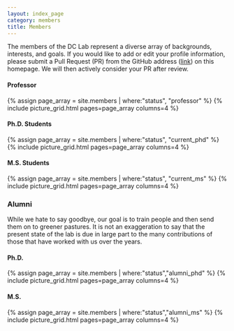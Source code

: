 ```yaml
---
layout: index_page
category: members
title: Members
---
```


The members of the DC Lab represent a diverse array of backgrounds, interests, and goals.
If you would like to add or edit your profile information, 
please submit a Pull Request (PR) from the GitHub address ([link](https://github.com/dclab4u/dclab4u.github.io)) on this homepage. 
We will then actively consider your PR after review. 

<h4>Professor</h4>
{% assign page_array = site.members | where:"status", "professor"		%}
{% include picture_grid.html pages=page_array columns=4         		%}

<h4>Ph.D. Students</h4>
{% assign page_array = site.members | where:"status", "current_phd"		%}
{% include picture_grid.html pages=page_array columns=4				%}

<h4>M.S. Students</h4>
{% assign page_array = site.members | where:"status", "current_ms"		%}
{% include picture_grid.html pages=page_array columns=4				%}


<h3>Alumni</h3>
<p>While we hate to say goodbye, our goal is to train people and then send them on to greener pastures. It is not an exaggeration to say that the present state of the lab is due in large part to the many contributions of those that have worked with us over the years.</p>

<h4>Ph.D.</h4>
{% assign page_array = site.members | where:"status","alumni_phd"		%}
{% include picture_grid.html pages=page_array columns=4				%}

<h4>M.S.</h4>
{% assign page_array = site.members | where:"status","alumni_ms"		%}
{% include picture_grid.html pages=page_array columns=4				%}
